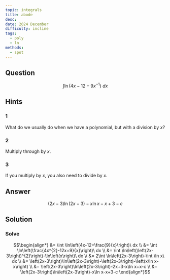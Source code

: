 ```yaml
---
topic: integrals
title: abode
desc: 
date: 2024 December
difficulty: incline
tags:
  - poly
  - ln
methods:
  - spot
---
```



## Question
```math
\int \ln\left(4x-12+9x^{-1}\right)\ dx
```


## Hints

### 1
What do we usually do when we have a polynomial, but with a division by $x$?

### 2
Multiply through by $x$.

### 3
If you multiply by $x$, you also need to divide by $x$.


## Answer
```math
\left(2x-3\right)\ln\left(2x-3\right)-x\ln x-x+3-c
```


## Solution

### Solve
```math
\begin{align*}
  &= \int \ln\left(4x-12+\frac{9}{x}\right)\ dx
  \\ &= \int \ln\left(\frac{4x^{2}-12x+9}{x}\right)\ dx
  \\ &= \int \ln\left(\left(2x-3\right)^{2}\right)-\ln\left(x\right)\ dx
  \\ &= 2\int \ln\left(2x-3\right)-\int \ln x\ dx
  \\ &= \left(2x-3\right)\ln\left(2x-3\right)-\left(2x-3\right)-\left(x\ln x-x\right)
  \\ &= \left(2x-3\right)\ln\left(2x-3\right)-2x+3-x\ln x+x-c
  \\ &= \left(2x-3\right)\ln\left(2x-3\right)-x\ln x-x+3-c
\end{align*}
```
